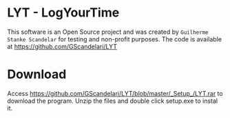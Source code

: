 # LYT - LogYourTime
This software is an Open Source project and was created by `Guilherme Stanke Scandelar` for testing and non-profit purposes. The code is available at https://github.com/GScandelari/LYT

# Download
Access https://github.com/GScandelari/LYT/blob/master/_Setup_/LYT.rar to download the program.
Unzip the files and double click setup.exe to instal it.
